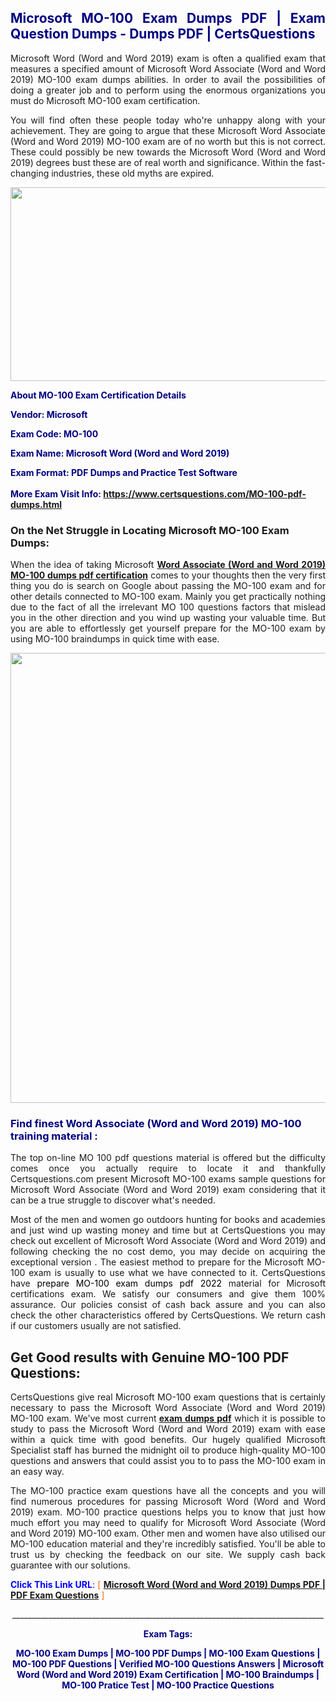 <h2 style="text-align: justify;"><span style="color: #000080;">Microsoft MO-100 Exam Dumps PDF | Exam Question Dumps - Dumps PDF | CertsQuestions</span></h2>
<p style="text-align: justify;">Microsoft Word (Word and Word 2019) exam is often a qualified exam that measures a specified amount of Microsoft Word Associate (Word and Word 2019) MO-100 exam dumps abilities. In order to avail the possibilities of doing a greater job and to perform using the enormous organizations you must do Microsoft MO-100 exam certification.</p>
<p style="text-align: justify;">You will find often these people today who're unhappy along with your achievement. They are going to argue that these Microsoft Word Associate (Word and Word 2019) MO-100 exam are of no worth but this is not correct. These could possibly be new towards the Microsoft Word (Word and Word 2019) degrees bust these are of real worth and significance. Within the fast-changing industries, these old myths are expired.</p>
<p><img style="display: block; margin-left: auto; margin-right: auto;" src="https://i.imgur.com/eaP4ae9.png" width="840" height="310" /></p>
<p><span style="color: #000080;"><strong>About MO-100 Exam Certification Details</strong></span></p>
<p><span style="color: #000080;"><strong>Vendor: Microsoft<br /></strong></span></p>
<p><span style="color: #000080;"><strong>Exam Code: MO-100</strong></span></p>
<p><span style="color: #000080;"><strong>Exam Name: Microsoft Word (Word and Word 2019)</strong></span></p>
<p><span style="color: #000080;"><strong>Exam Format: PDF Dumps and Practice Test Software<br /><br />More Exam Visit Info: <span style="color: #ff6600;"><a href="https://www.certsquestions.com/MO-100-pdf-dumps.html">https://www.certsquestions.com/MO-100-pdf-dumps.html</a></span></strong></span></p>
<h3>On the Net Struggle in Locating Microsoft MO-100 Exam Dumps:</h3>
<p style="text-align: justify;">When the idea of taking Microsoft <a href="https://www.certsquestions.com/MO-100-pdf-dumps.html"><strong>Word Associate (Word and Word 2019) MO-100 dumps pdf certification</strong></a> comes to your thoughts then the very first thing you do is search on Google about passing the MO-100 exam and for other details connected to MO-100 exam. Mainly you get practically nothing due to the fact of all the irrelevant MO 100 questions factors that mislead you in the other direction and you wind up wasting your valuable time. But you are able to effortlessly get yourself prepare for the MO-100 exam by using MO-100 braindumps in quick time with ease.</p>
<p><a href="https://www.certsquestions.com/MO-100-pdf-dumps.html"><img style="display: block; margin-left: auto; margin-right: auto;" src="https://i.imgur.com/pxhoKQ2.png" width="720" /></a></p>
<h3><span style="color: #000080;">Find finest Word Associate (Word and Word 2019) MO-100 training material :</span></h3>
<p style="text-align: justify;">The top on-line MO 100 pdf questions material is offered but the difficulty comes once you actually require to locate it and thankfully Certsquestions.com present Microsoft MO-100 exams sample questions for Microsoft Word Associate (Word and Word 2019) exam considering that it can be a true struggle to discover what's needed.</p>
<p style="text-align: justify;">Most of the men and women go outdoors hunting for books and academies and just wind up wasting money and time but at CertsQuestions you may check out excellent of Microsoft Word Associate (Word and Word 2019) and following checking the no cost demo, you may decide on acquiring the exceptional version . The easiest method to prepare for the Microsoft MO-100 exam is usually to use what we have connected to it. CertsQuestions have <span style="color: #000000;">prepare MO-100 exam dumps pdf 2022</span> material for Microsoft certifications exam. We satisfy our consumers and give them 100% assurance. Our policies consist of cash back assure and you can also check the other characteristics offered by CertsQuestions. We return cash if our customers usually are not satisfied.</p>
<h2>Get Good results with Genuine MO-100 PDF Questions:</h2>
<p style="text-align: justify;">CertsQuestions give real Microsoft MO-100 exam questions that is certainly necessary to pass the Microsoft Word Associate (Word and Word 2019) MO-100 exam. We've most current<strong>&nbsp;<a href="https://www.certsquestions.com/">exam dumps pdf</a></strong>&nbsp;which it is possible to study to pass the Microsoft Word (Word and Word 2019) exam with ease within a quick time with good benefits. Our hugely qualified Microsoft Specialist staff has burned the midnight oil to produce high-quality MO-100 questions and answers that could assist you to to pass the MO-100 exam in an easy way.</p>
<p style="text-align: justify;">The MO-100 practice exam questions have all the concepts and you will find numerous procedures for passing Microsoft Word (Word and Word 2019) exam. MO-100 practice questions helps you to know that just how much effort you may need to qualify for Microsoft Word Associate (Word and Word 2019) MO-100 exam. Other men and women have also utilised our MO-100 education material and they're incredibly satisfied. You'll be able to trust us by checking the feedback on our site. We supply cash back guarantee with our solutions.</p>
<p style="text-align: justify;"><span style="color: #0000ff;"><strong>Click This Link URL</strong>:</span> <span style="color: #ff6600;">[ <strong><a href="https://www.certsquestions.com/microsoft-specialist-certification.html">Microsoft Word (Word and Word 2019) Dumps PDF | PDF Exam Questions</a></strong> ]</span></p>
<p style="text-align: center;">______________________________________________________________________________</p>
<p style="text-align: center;"><span style="color: #000080;"><strong>Exam Tags:</strong></span></p>
<p style="text-align: center;"><span style="color: #000080;"><strong>MO-100 Exam Dumps | MO-100 PDF Dumps | MO-100 Exam Questions | MO-100 PDF Questions | Verified MO-100 Questions Answers | Microsoft Word (Word and Word 2019) Exam Certification | MO-100 Braindumps | MO-100 Pratice Test | MO-100 Practice Questions</strong></span></p>
